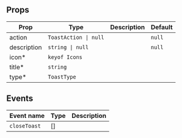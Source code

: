 <!-- This file is automatically generated, do not edit manually. -->

<script setup>
import AppToastPlayground from './AppToastPlayground.vue'
</script>

<AppToastPlayground />

## Props

| Prop | Type | Description | Default |
| ---- | ---- | ----------- | ------- |
| action | `ToastAction \| null` |  | `null` |
| description | `string \| null` |  | `null` |
| icon* | `keyof Icons` |  |  |
| title* | `string` |  |  |
| type* | `ToastType` |  |  |


## Events

| Event name | Type | Description |
| ---------- | ---- | ----------- |
| `closeToast` | [] |  |

